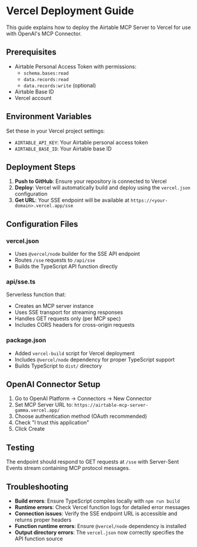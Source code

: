 # Vercel Deployment Guide

This guide explains how to deploy the Airtable MCP Server to Vercel for use with OpenAI's MCP Connector.

## Prerequisites

- Airtable Personal Access Token with permissions:
  - `schema.bases:read`
  - `data.records:read` 
  - `data.records:write` (optional)
- Airtable Base ID
- Vercel account

## Environment Variables

Set these in your Vercel project settings:

- `AIRTABLE_API_KEY`: Your Airtable personal access token
- `AIRTABLE_BASE_ID`: Your Airtable base ID

## Deployment Steps

1. **Push to GitHub**: Ensure your repository is connected to Vercel
2. **Deploy**: Vercel will automatically build and deploy using the `vercel.json` configuration
3. **Get URL**: Your SSE endpoint will be available at `https://<your-domain>.vercel.app/sse`

## Configuration Files

### vercel.json
- Uses `@vercel/node` builder for the SSE API endpoint
- Routes `/sse` requests to `/api/sse`
- Builds the TypeScript API function directly

### api/sse.ts
Serverless function that:
- Creates an MCP server instance
- Uses SSE transport for streaming responses
- Handles GET requests only (per MCP spec)
- Includes CORS headers for cross-origin requests

### package.json
- Added `vercel-build` script for Vercel deployment
- Includes `@vercel/node` dependency for proper TypeScript support
- Builds TypeScript to `dist/` directory

## OpenAI Connector Setup

1. Go to OpenAI Platform → Connectors → New Connector
2. Set MCP Server URL to: `https://airtable-mcp-server-gamma.vercel.app/`
3. Choose authentication method (OAuth recommended)
4. Check "I trust this application"
5. Click Create

## Testing

The endpoint should respond to GET requests at `/sse` with Server-Sent Events stream containing MCP protocol messages.

## Troubleshooting

- **Build errors**: Ensure TypeScript compiles locally with `npm run build`
- **Runtime errors**: Check Vercel function logs for detailed error messages
- **Connection issues**: Verify the SSE endpoint URL is accessible and returns proper headers
- **Function runtime errors**: Ensure `@vercel/node` dependency is installed
- **Output directory errors**: The `vercel.json` now correctly specifies the API function source
